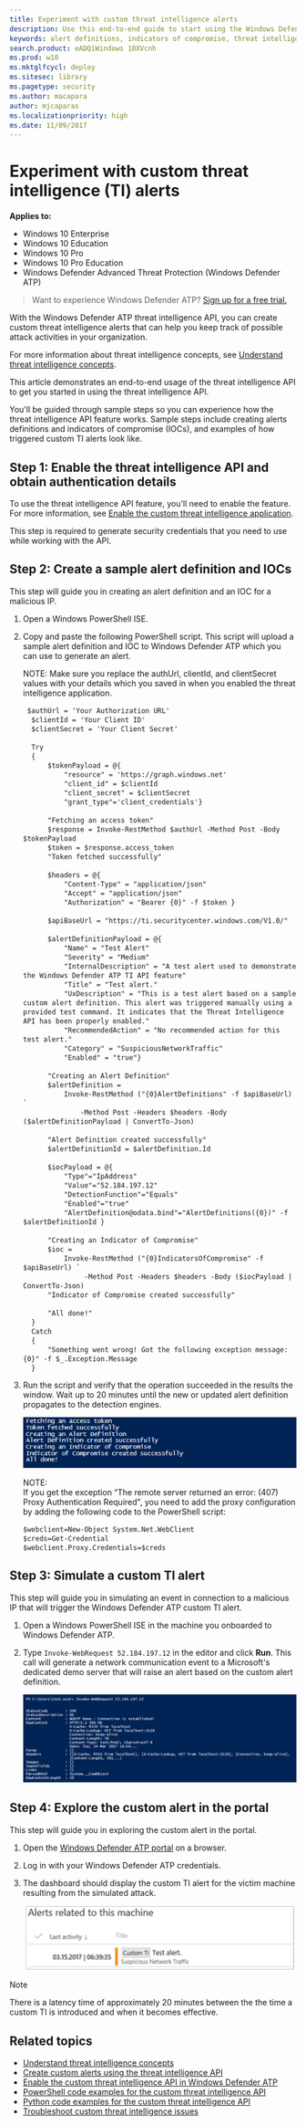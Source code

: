 ```yaml
---
title: Experiment with custom threat intelligence alerts
description: Use this end-to-end guide to start using the Windows Defender ATP threat intelligence API.
keywords: alert definitions, indicators of compromise, threat intelligence, custom threat intelligence, rest api, api
search.product: eADQiWindows 10XVcnh
ms.prod: w10
ms.mktglfcycl: deploy
ms.sitesec: library
ms.pagetype: security
ms.author: macapara
author: mjcaparas
ms.localizationpriority: high
ms.date: 11/09/2017
---
```


# Experiment with custom threat intelligence (TI) alerts

**Applies to:**

- Windows 10 Enterprise
- Windows 10 Education
- Windows 10 Pro
- Windows 10 Pro Education
- Windows Defender Advanced Threat Protection (Windows Defender ATP)



>Want to experience Windows Defender ATP? [Sign up for a free trial.](https://www.microsoft.com/en-us/WindowsForBusiness/windows-atp?ocid=docs-wdatp-experimentcustomti-abovefoldlink) 

With the Windows Defender ATP threat intelligence API, you can create custom threat intelligence alerts that can help you keep track of possible attack activities in your organization.  

For more information about threat intelligence concepts, see [Understand threat intelligence concepts](threat-indicator-concepts-windows-defender-advanced-threat-protection.md).

This article demonstrates an end-to-end usage of the threat intelligence API to get you started in using the threat intelligence API.

You'll be guided through sample steps so you can experience how the threat intelligence API feature works. Sample steps include creating alerts definitions and indicators of compromise (IOCs), and examples of how triggered custom TI alerts look like.

## Step 1: Enable the threat intelligence API and obtain authentication details
To use the threat intelligence API feature, you'll need to enable the feature. For more information, see [Enable the custom threat intelligence application](enable-custom-ti-windows-defender-advanced-threat-protection.md).

This step is required to generate security credentials that you need to use while working with the API.

## Step 2: Create a sample alert definition and IOCs
This step will guide you in creating an alert definition and an IOC for a malicious IP.

1. Open a Windows PowerShell ISE.

2. Copy and paste the following PowerShell script. This script will upload a sample alert definition and IOC to Windows Defender ATP which you can use to generate an alert.

    NOTE:
    Make sure you replace the authUrl, clientId, and clientSecret values with your details which you saved in when you enabled the threat intelligence application.

    ~~~~
     $authUrl = 'Your Authorization URL'
      $clientId = 'Your Client ID'
      $clientSecret = 'Your Client Secret'

      Try
      {
          $tokenPayload = @{
              "resource" = 'https://graph.windows.net'
              "client_id" = $clientId
              "client_secret" = $clientSecret
              "grant_type"='client_credentials'}

          "Fetching an access token"
          $response = Invoke-RestMethod $authUrl -Method Post -Body $tokenPayload
          $token = $response.access_token
          "Token fetched successfully"

          $headers = @{
              "Content-Type" = "application/json"
              "Accept" = "application/json"
              "Authorization" = "Bearer {0}" -f $token }

          $apiBaseUrl = "https://ti.securitycenter.windows.com/V1.0/"

          $alertDefinitionPayload = @{
              "Name" = "Test Alert"
              "Severity" = "Medium"
              "InternalDescription" = "A test alert used to demonstrate the Windows Defender ATP TI API feature"
              "Title" = "Test alert."
              "UxDescription" = "This is a test alert based on a sample custom alert definition. This alert was triggered manually using a provided test command. It indicates that the Threat Intelligence API has been properly enabled."
              "RecommendedAction" = "No recommended action for this test alert."
              "Category" = "SuspiciousNetworkTraffic"
              "Enabled" = "true"}

          "Creating an Alert Definition"
          $alertDefinition =
              Invoke-RestMethod ("{0}AlertDefinitions" -f $apiBaseUrl) `
                  -Method Post -Headers $headers -Body ($alertDefinitionPayload | ConvertTo-Json)

          "Alert Definition created successfully"
          $alertDefinitionId = $alertDefinition.Id

          $iocPayload = @{
              "Type"="IpAddress"
              "Value"="52.184.197.12"
              "DetectionFunction"="Equals"
              "Enabled"="true"
              "AlertDefinition@odata.bind"="AlertDefinitions({0})" -f $alertDefinitionId }

          "Creating an Indicator of Compromise"
          $ioc =
              Invoke-RestMethod ("{0}IndicatorsOfCompromise" -f $apiBaseUrl) `
                   -Method Post -Headers $headers -Body ($iocPayload | ConvertTo-Json)
          "Indicator of Compromise created successfully"

          "All done!"
      }
      Catch
      {
          "Something went wrong! Got the following exception message: {0}" -f $_.Exception.Message
      }
      ~~~~

3. Run the script and verify that the operation succeeded in the results the window. Wait up to 20 minutes until the new or updated alert definition propagates to the detection engines.

    ![Image of the script running](images/atp-running-script.png)

    NOTE:<br>
    If you get the exception “The remote server returned an error: (407) Proxy Authentication Required", you need to add the proxy configuration by adding the following code to the PowerShell script:

    ~~~~
    $webclient=New-Object System.Net.WebClient
    $creds=Get-Credential
    $webclient.Proxy.Credentials=$creds
    ~~~~

## Step 3: Simulate a custom TI alert
This step will guide you in simulating an event in connection to a malicious IP that will trigger the Windows Defender ATP custom TI alert.

1. Open a Windows PowerShell ISE in the machine you onboarded to Windows Defender ATP.

2. Type `Invoke-WebRequest 52.184.197.12` in the editor and click **Run**. This call will generate a network communication event to a Microsoft's dedicated demo server that will raise an alert based on the custom alert definition.

    ![Image of editor with command to Invoke-WebRequest](images/atp-simulate-custom-ti.png)

## Step 4: Explore the custom alert in the portal
This step will guide you in exploring the custom alert in the portal.

1.	Open the [Windows Defender ATP portal](http://securitycenter.windows.com/) on a browser.

2.	Log in with your Windows Defender ATP credentials.

3.	The dashboard should display the custom TI alert for the victim machine resulting from the simulated attack.

    ![Image of sample custom ti alert in the portal](images/atp-sample-custom-ti-alert.png)

> [!NOTE]
> There is a latency time of approximately 20 minutes between the the time a custom TI is introduced and when it becomes effective.

## Related topics
- [Understand threat intelligence concepts](threat-indicator-concepts-windows-defender-advanced-threat-protection.md)
- [Create custom alerts using the threat intelligence API](custom-ti-api-windows-defender-advanced-threat-protection.md)
- [Enable the custom threat intelligence API in Windows Defender ATP](enable-custom-ti-windows-defender-advanced-threat-protection.md)
- [PowerShell code examples for the custom threat intelligence API](powershell-example-code-windows-defender-advanced-threat-protection.md)
- [Python code examples for the custom threat intelligence API](python-example-code-windows-defender-advanced-threat-protection.md)
- [Troubleshoot custom threat intelligence issues](troubleshoot-custom-ti-windows-defender-advanced-threat-protection.md)
